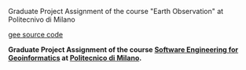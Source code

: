 Graduate Project Assignment of the course "Earth Observation" at Politecnivo di Milano

[gee source code]([https://www.polimi.it/](https://code.earthengine.google.com/90186d90d2891ca6c1a706fb711ab328)https://code.earthengine.google.com/90186d90d2891ca6c1a706fb711ab328)

**Graduate Project Assignment of the course [Software Engineering for Geoinformatics](https://www4.ceda.polimi.it/manifesti/manifesti/controller/ManifestoPublic.do?EVN_DETTAGLIO_RIGA_MANIFESTO=evento&aa=2023&k_cf=225&k_corso_la=495&k_indir=GEO&codDescr=052423&lang=IT&semestre=2&anno_corso=1&idItemOfferta=164029&idRiga=294764) at [Politecnico di Milano](https://www.polimi.it/).**
